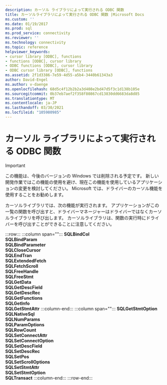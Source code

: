 ```yaml
---
description: カーソル ライブラリによって実行される ODBC 関数
title: カーソルライブラリによって実行される ODBC 関数 |Microsoft Docs
ms.custom: ''
ms.date: 01/19/2017
ms.prod: sql
ms.prod_service: connectivity
ms.reviewer: ''
ms.technology: connectivity
ms.topic: reference
helpviewer_keywords:
- cursor library [ODBC], functions
- functions [ODBC], cursor library
- ODBC functions [ODBC], cursor library
- ODBC cursor library [ODBC], functions
ms.assetid: 2f1d3386-7e59-4d55-a5b4-3440b61343a3
author: David-Engel
ms.author: v-daenge
ms.openlocfilehash: 68d5c4f12b2b2a3d408e2bd47d5f3c1d138b105e
ms.sourcegitcommit: 0b37eb7aef2f358f80867cd13830dd6683da8d85
ms.translationtype: MT
ms.contentlocale: ja-JP
ms.lasthandoff: 03/30/2021
ms.locfileid: "105980985"
---
```

# <a name="odbc-functions-executed-by-the-cursor-library"></a>カーソル ライブラリによって実行される ODBC 関数
> [!IMPORTANT]  
>  この機能は、今後のバージョンの Windows では削除される予定です。 新しい開発作業ではこの機能の使用を避け、現在この機能を使用しているアプリケーションの変更を検討してください。 Microsoft では、ドライバーのカーソル機能を使用することをお勧めします。  
  
 カーソルライブラリでは、次の機能が実行されます。 アプリケーションがこの一覧の関数を呼び出すと、ドライバーマネージャーはドライバーではなくカーソルライブラリを呼び出します。 カーソルライブラリは、関数の実行時にドライバーを呼び出すことができることに注意してください。  
  
:::row:::
   :::column span="":::
      **SQLBindCol**<br>      **SQLBindParam**<br>      **SQLBindParameter**<br>      **SQLCloseCursor**<br>      **SQLEndTran**<br>      **SQLExtendedFetch**<br>      **SQLFetchScroll**<br>      **SQLFreeHandle**<br>      **SQLFreeStmt**<br>      **SQLGetData**<br>      **SQLGetDescField**<br>      **SQLGetDescRec**<br>      **SQLGetFunctions**<br>      **SQLGetInfo**<br>      **SQLGetStmtAttr**
   :::column-end:::
   :::column span="":::
      **SQLGetStmtOption**<br>      **SQLNativeSql**<br>      **SQLNumParams**<br>      **SQLParamOptions**<br>      **SQLRowCount**<br>      **SQLSetConnectAttr**<br>      **SQLSetConnectOption**<br>      **SQLSetDescField**<br>      **SQLSetDescRec**<br>      **SQLSetPos**<br>      **SQLSetScrollOptions**<br>      **SQLSetStmtAttr**<br>      **SQLSetStmtOption**<br>      **SQLTransact**
   :::column-end:::
:::row-end:::

